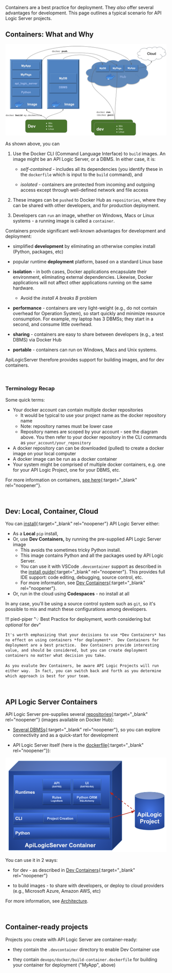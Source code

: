 Containers are a best practice for deployment.  They *also* offer several advantages for development.  This page outlines a typical scenario for API Logic Server projects.

## Containers: What and Why

![Container Overview](images/docker/container-dev-deploy.png)

As shown above, you can

1. Use the Docker CLI (Command Language Interface) to `build` images.  An image might be an API Logic Server, or a DBMS.  In either case, it is:

     * *self-contained* - includes all its dependencies (you identify these in the `dockerfile` which is input to the `build` command), and 

     * *isolated* - containers are protected from incoming and outgoing access except through well-defined network and file access

2. These images can be `pushed` to Docker Hub as `repositories`, where they can be shared with other developers, and for production deployment.

3. Developers can `run` an image, whether on Windows, Macs or Linux systems - a running image is called a `container`.

Containers provide significant well-known advantages for development and deployment:

* simplified __development__ by eliminating an otherwise complex install (Python, packages, etc)

* popular runtime __deployment__ platform, based on a standard Linux base

* __isolation__ - in both cases, Docker applications encapsulate their environment, eliminating external dependencies.  Likewise, Docker applications will not affect other applications running on the same hardware.

    * Avoid the *install A breaks B* problem

* __performance__ - containers are very light-weight (e.g., do not contain overhead for Operation System), so start quickly and minimize resource consumption.  For example, my laptop has 3 DBMSs; they start in a second, and consume little overhead.

* __sharing__ - containers are easy to share between developers (e.g., a test DBMS) via Docker Hub

* __portable__ - containers can run on Windows, Macs and Unix systems.

ApiLogicServer therefore provides support for building images, and for dev containers.

&nbsp;

### Terminology Recap

Some quick terms:

* Your docker account can contain multiple docker repositories
    * It would be typical to use your project name as the docker repository name
    * Note: repository names must be lower case
    * Repository names are scoped by your account - see the diagram above.  You then refer to your docker repository in the CLI commands as `your_account/your_repository`
* A docker repository can can be downloaded (pulled) to create a docker image on your local computer
* A docker image can be run as a docker container
* Your system might be comprised of multiple docker containers, e.g. one for your API Logic Project, one for your DBMS, etc.

For more information on containers, [see here](https://docker-curriculum.com){:target="_blank" rel="noopener"}.

&nbsp;

## Dev: Local, Container, Cloud

You can [install](../Install-Express){:target="_blank" rel="noopener"} API Logic Server either:

* As a **Local** `pip` install,
* Or, use **Dev Containers,** by running the pre-supplied API Logic Server image
    * This avoids the sometimes tricky Python install.
    * This image contains Python and all the packages used by API Logic Server.
    * You can use it with VSCode `.devcontainer` support as described in the [install guide](../Install-Express){:target="_blank" rel="noopener"}.   This provides full IDE support: code editing, debugging, source control, etc.
    * For more information, see [Dev Containers](../DevOps-Docker){:target="_blank" rel="noopener"}.
* Or, run in the cloud using **Codespaces** - no install at all

In any case, you'll be using a source control system such as `git`, so it's possible to mix and match these configurations among developers.

!!! pied-piper ":bulb: Best Practice for deployment, worth considering but *optional* for dev"

    It's worth emphasizing that your decisions to use *Dev Containers* has no effect on using containers *for deployment*.  Dev Containers for deployment are a best practice.  Dev Containers provide interesting value, and should be considered, but you can create deployment containers no matter what decision you take.

    As you evalute Dev Containers, be aware API Logic Projects will run either way.  In fact, you can switch back and forth as you determine which approach is best for your team.

&nbsp;

## API Logic Server Containers

API Logic Server pre-supplies several [repositories](https://hub.docker.com/repositories/apilogicserver){:target="_blank" rel="noopener"} (images available on Docker Hub):

* [Several DBMSs](../Database-Connectivity){:target="_blank" rel="noopener"}, so you can explore connectivity and as a quick-start for development

* API Logic Server itself (here is the [dockerfile](https://github.com/valhuber/ApiLogicServer/blob/main/docker/api_logic_server.Dockerfile){:target="_blank" rel="noopener"}):   

![API Logic Server Intro](images/docker/docker-container.png)

You can use it in 2 ways:

   * for dev - as described in [Dev Containers](../DevOps-Docker){:target="_blank" rel="noopener"}

   * to build images - to share with developers, or deploy to cloud providers (e.g., Microsoft Azure, Amazon AWS, etc)

For more information, see [Architecture](../Architecture-What_Is).

&nbsp;

## Container-ready projects

Projects you create with API Logic Server are container-ready:

* they contain the `.devcontainer` directory to enable Dev Container use

* they contain `devops/docker/build-container.dockerfile` for building your container for deployment ("MyApp", above)